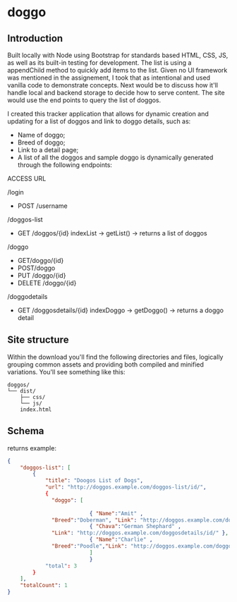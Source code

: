 # doggo

## Introduction
Built locally with Node using Bootstrap for standards based HTML, CSS, JS, as well as its built-in testing for development. The list is using a appendChild method to quickly add items to the list. Given no UI framework was mentioned in the assignement, I took that as intentional and used vanilla code to demonstrate concepts. Next would be to discuss how it'll handle local and backend storage to decide how to serve content. The site would use the end points to query the list of doggos. 

I created this tracker application that allows for dynamic creation and updating for a list of doggos and link to doggo details, such as:

- Name of doggo;
- Breed of doggo;
- Link to a detail page;
- A list of all the doggos and sample doggo is dynamically generated through the following endpoints:

ACCESS URL

/login
- POST /username

/doggos-list
- GET /doggos/{id}  indexList -> getList() -> returns a list of doggos

/doggo
- GET/doggo/{id}
- POST/doggo
- PUT /doggo/{id}
- DELETE /doggo/{id}

/doggodetails
- GET /doggosdetails/{id}  indexDoggo -> getDoggo() -> returns a doggo detail
	
## Site structure
Within the download you'll find the following directories and files, logically grouping common assets and providing both compiled and minified variations. You'll see something like this:

```text
doggos/
└── dist/
    ├── css/
    └── js/
    index.html
```

## Schema

returns example:

```json
{
    "doggos-list": [
        {
            "title": "Doogos List of Dogs",
            "url": "http://doggos.example.com/doggos-list/id/",
            {
              "doggo": [
              
            			  { "Name":"Amit" ,
              "Breed":"Doberman", "Link": "http://doggos.example.com/doggosdetails/id/" }, 
            			  { "Chava":"German Shephard" ,
              "Link": "http://doggos.example.com/doggosdetails/id/" }, 
            			  { "Name":"Charlie" , 
              "Breed":"Poodle","Link": "http://doggos.example.com/doggosdetails/id/" }
            			  ]
            			  }
            "total": 3
        }
    ],
    "totalCount": 1
}
```

